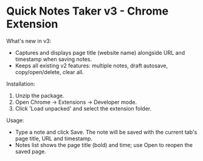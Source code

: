 # Quick Notes Taker v3 - Chrome Extension

What's new in v3:
- Captures and displays page title (website name) alongside URL and timestamp when saving notes.
- Keeps all existing v2 features: multiple notes, draft autosave, copy/open/delete, clear all.

Installation:
1. Unzip the package.
2. Open Chrome -> Extensions -> Developer mode.
3. Click 'Load unpacked' and select the extension folder.

Usage:
- Type a note and click Save. The note will be saved with the current tab's page title, URL and timestamp.
- Notes list shows the page title (bold) and time; use Open to reopen the saved page.
